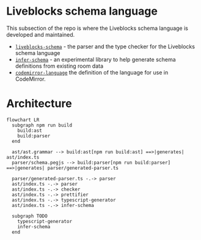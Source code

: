 # Liveblocks schema language

This subsection of the repo is where the Liveblocks schema
language is developed and maintained.

- [`liveblocks-schema`](./schema-lang/liveblocks-schema) - the parser and the type checker for the Liveblocks schema language
- [`infer-schema`](./schema-lang/infer-schema) - an experimental library to help generate schema definitions from existing room data
- [`codemirror-language`](./schema-lang/codemirror-language) the definition of the language for use in CodeMirror.

# Architecture

```mermaid
flowchart LR
  subgraph npm run build
    build:ast
    build:parser
  end

  ast/ast.grammar --> build:ast[npm run build:ast] ==>|generates| ast/index.ts
  parser/schema.pegjs --> build:parser[npm run build:parser] ==>|generates| parser/generated-parser.ts

  parser/generated-parser.ts -.-> parser
  ast/index.ts -.-> parser
  ast/index.ts -.-> checker
  ast/index.ts -.-> prettifier
  ast/index.ts -.-> typescript-generator
  ast/index.ts -.-> infer-schema

  subgraph TODO
    typescript-generator
    infer-schema
  end
```
